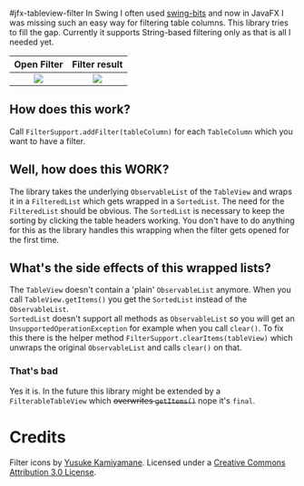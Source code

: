 #jfx-tableview-filter
In Swing I often used [swing-bits](https://github.com/eugener/oxbow) and now in JavaFX I was missing such an easy way for filtering table columns.
This library tries to fill the gap.
Currently it supports String-based filtering only as that is all I needed yet.

 Open Filter            | Filter result
:-------------------------:|:-------------------------:
![](http://i.imgur.com/aqLVLJD.png)  |  ![](http://i.imgur.com/BZ6SPbQ.png)



## How does this work?
Call `FilterSupport.addFilter(tableColumn)` for each `TableColumn` which you want to have a filter.

## Well, how does this WORK?
The library takes the underlying `ObservableList` of the `TableView` and wraps it in a `FilteredList` which gets wrapped in a `SortedList`.
The need for the `FilteredList` should be obvious.
The `SortedList` is necessary to keep the sorting by clicking the table headers working.
You don't have to do anything for this as the library handles this wrapping when the filter gets opened for the first time.

## What's the side effects of this wrapped lists? 
The `TableView` doesn't contain a 'plain' `ObservableList` anymore.
When you call `TableView.getItems()` you get the `SortedList` instead of the `ObservableList`.  
`SortedList` doesn't support all methods as `ObservableList` so you will get an `UnsupportedOperationException` for example when you call `clear()`.
To fix this there is the helper method `FilterSupport.clearItems(tableView)` which unwraps the original `ObservableList` and calls `clear()` on that.
### That's bad
Yes it is.
In the future this library might be extended by a `FilterableTableView` which ~~overwrites `getItems()`~~ nope it's `final`.

# Credits
Filter icons by [Yusuke Kamiyamane](http://p.yusukekamiyamane.com/). Licensed under a [Creative Commons Attribution 3.0 License](http://creativecommons.org/licenses/by/3.0/).

